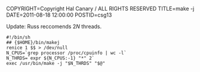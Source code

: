 COPYRIGHT=Copyright Hal Canary / ALL RIGHTS RESERVED
TITLE=make -j
DATE=2011-08-18 12:00:00
POSTID=csg13

Update: Russ reccomends 2<em>N</em> threads.

    #!/bin/sh
    ## {$HOME}/bin/makej
    renice 1 $$ > /dev/null
    N_CPUS=`grep processor /proc/cpuinfo | wc -l`
    N_THRDS=`expr ${N_CPUS:-1} "*" 2`
    exec /usr/bin/make -j "$N_THRDS" "$@"
